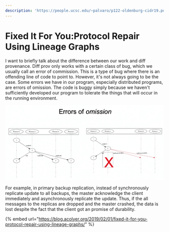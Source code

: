 ```yaml
---
description: 'https://people.ucsc.edu/~palvaro/p122-oldenburg-cidr19.pdf'
---
```


# Fixed It For You:Protocol Repair Using Lineage Graphs

I want to briefly talk about the difference between our work and diff provenance. Diff prov only works with a certain class of bug, which we usually call an error of commission. This is a type of bug where there is an offending line of code to point to. However, it's not always going to be the case. Some errors we have in our program, especially distributed programs, are errors of omission. The code is buggy simply because we haven't sufficiently developed our program to tolerate the things that will occur in the running environment. 

![](../../.gitbook/assets/screen-shot-2019-09-21-at-9.24.06-pm.png)

For example, in primary backup replication, instead of synchronously replicate update to all backups, the master acknowledge the client immediately and asynchronously replicate the update. Thus, if the all messages to the replicas are dropped and the master crashed, the data is lost despite the fact that the client got an promise of durability.

{% embed url="https://blog.acolyer.org/2019/02/01/fixed-it-for-you-protocol-repair-using-lineage-graphs/" %}



